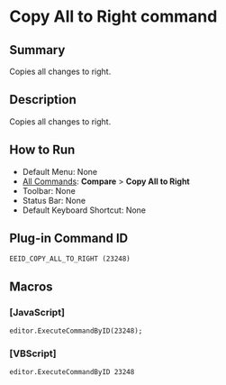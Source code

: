 # Copy All to Right command

## Summary

Copies all changes to right.

## Description

Copies all changes to right.

## How to Run

- Default Menu: None
- [All Commands](../tools/all_commands): **Compare** \> **Copy All to Right**
- Toolbar: None
- Status Bar: None
- Default Keyboard Shortcut: None

## Plug-in Command ID

```
EEID_COPY_ALL_TO_RIGHT (23248)```

## Macros

### \[JavaScript\]

```
editor.ExecuteCommandByID(23248);
```

### \[VBScript\]

```
editor.ExecuteCommandByID 23248
```

